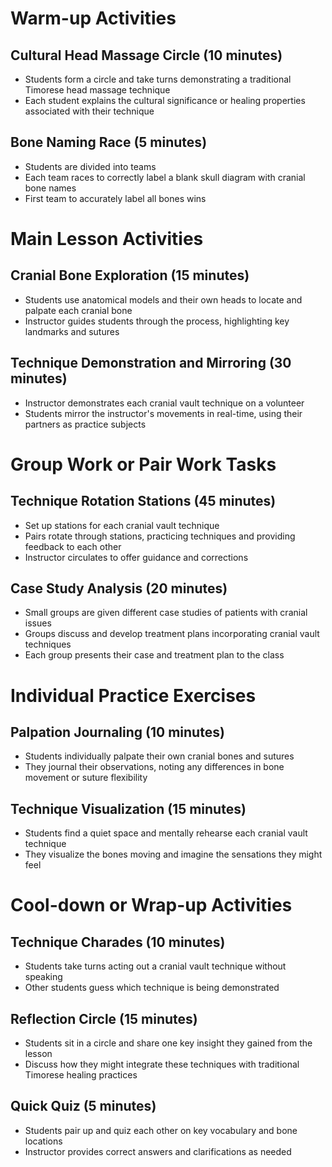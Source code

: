 # Warm-up Activities

## Cultural Head Massage Circle (10 minutes)
- Students form a circle and take turns demonstrating a traditional Timorese head massage technique
- Each student explains the cultural significance or healing properties associated with their technique

## Bone Naming Race (5 minutes)
- Students are divided into teams
- Each team races to correctly label a blank skull diagram with cranial bone names
- First team to accurately label all bones wins

# Main Lesson Activities

## Cranial Bone Exploration (15 minutes)
- Students use anatomical models and their own heads to locate and palpate each cranial bone
- Instructor guides students through the process, highlighting key landmarks and sutures

## Technique Demonstration and Mirroring (30 minutes)
- Instructor demonstrates each cranial vault technique on a volunteer
- Students mirror the instructor's movements in real-time, using their partners as practice subjects

# Group Work or Pair Work Tasks

## Technique Rotation Stations (45 minutes)
- Set up stations for each cranial vault technique
- Pairs rotate through stations, practicing techniques and providing feedback to each other
- Instructor circulates to offer guidance and corrections

## Case Study Analysis (20 minutes)
- Small groups are given different case studies of patients with cranial issues
- Groups discuss and develop treatment plans incorporating cranial vault techniques
- Each group presents their case and treatment plan to the class

# Individual Practice Exercises

## Palpation Journaling (10 minutes)
- Students individually palpate their own cranial bones and sutures
- They journal their observations, noting any differences in bone movement or suture flexibility

## Technique Visualization (15 minutes)
- Students find a quiet space and mentally rehearse each cranial vault technique
- They visualize the bones moving and imagine the sensations they might feel

# Cool-down or Wrap-up Activities

## Technique Charades (10 minutes)
- Students take turns acting out a cranial vault technique without speaking
- Other students guess which technique is being demonstrated

## Reflection Circle (15 minutes)
- Students sit in a circle and share one key insight they gained from the lesson
- Discuss how they might integrate these techniques with traditional Timorese healing practices

## Quick Quiz (5 minutes)
- Students pair up and quiz each other on key vocabulary and bone locations
- Instructor provides correct answers and clarifications as needed